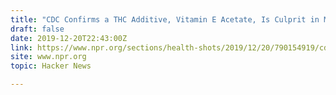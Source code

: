```yaml
---
title: "CDC Confirms a THC Additive, Vitamin E Acetate, Is Culprit in Most Vaping Deaths"
draft: false
date: 2019-12-20T22:43:00Z
link: https://www.npr.org/sections/health-shots/2019/12/20/790154919/cdc-confirms-a-thc-contaminant-vitamin-e-acetate-the-culprit-in-most-vaping-deat?utm_medium=RSS&utm_source=hune
site: www.npr.org
topic: Hacker News  

---
```

